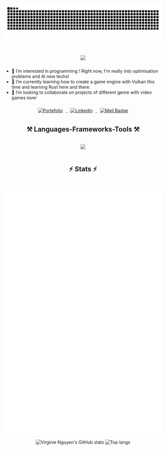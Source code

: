 <picture>
  <source media="(prefers-color-scheme: dark)" srcset="https://github.com/vngupro/vngupro/blob/snake/github-snake-dark.svg">
  <source media="(prefers-color-scheme: light)" srcset="https://github.com/vngupro/vngupro/blob/snake/github-snake.svg">
  <img alt="github-snake" src="https://github.com/vngupro/vngupro/blob/snake/github-snake.svg">
</picture>

<h1 align="center">
    <img src="https://readme-typing-svg.herokuapp.com/?font=Righteous&color=20B34A&size=35&center=true&vCenter=true&width=500&height=70&duration=4000&lines=Hi+There!+👋;+I'm+Virginie+Nguyen!;" />
</h1>

- 👀 I’m interested in programming ! Right now, I'm really into optimisation problems and AI new techs!
- 🌱 I’m currently learning how to create a game engine with Vulkan this time and learning Rust here and there.
- 💞️ I’m looking to collaborate on projects of different genre with video games lover

<div align="center">
  <a href="https://virginienguyen.wixsite.com/portefolio">
    <img src="https://img.shields.io/badge/-Portefolio-900C3F?style=for-the-badge&logo=todoist&logoColor=white" alt="Portefolio" style="margin: 10px;">
  </a>
  <a href="https://www.linkedin.com/in/nguyenvirginie/">
    <img src="https://img.shields.io/badge/-Virginie_Nguyen-0e76a8?style=for-the-badge&logo=linkedin" alt="Linkedin" style="margin: 10px;">
  </a>
  <a href="mailto:vngu.pro@gmail.com">
    <img src="https://img.shields.io/badge/-Virginie_Nguyen-c0392b?style=for-the-badge&logo=gmail&logoColor=white" alt="Mail Badge" style="margin: 10px;">
  </a>
</div>

<h2 align="center">⚒️ Languages-Frameworks-Tools ⚒️</h2>
<br/>
<div align="center">
    <img src="https://skillicons.dev/icons?i=cpp,cs,python,unity,unreal,bash,github"/><br>
</div>
<br/>

<h2 align="center">⚡ Stats ⚡</h2>
<br>

[![Metrics](/github-metrics.svg)](https://github.com/vngupro)


<div align="center">
<img alt="Virginie Nguyen's GitHub stats" src="https://github-readme-stats.vercel.app/api?username=vngupro&show_icons=true&rank_icon=github"/>
<img alt="Top langs" src="https://github-readme-stats.vercel.app/api/top-langs/?username=vngupro&langs_count=4"/>
</div>

